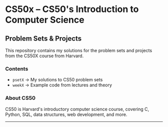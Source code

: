 # CS50x – CS50's Introduction to Computer Science
## Problem Sets & Projects

This repository contains my solutions for the problem sets and projects from the CS50X course from Harvard.  

###  Contents  
- `psetX` → My solutions to CS50 problem sets
- `weekX` → Example code from lectures and theory 

###  About CS50  
CS50 is Harvard's introductory computer science course, covering C, Python, SQL, data structures, web development, and more.  

---
